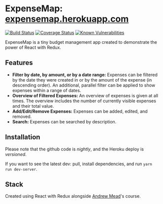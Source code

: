 # ExpenseMap: [expensemap.herokuapp.com](https://expensemap.herokuapp.com)

[![Build Status](https://travis-ci.org/antonzabirko/expense-tracker.svg?branch=master)](https://travis-ci.org/antonzabirko/expense-tracker)
[![Coverage Status](https://coveralls.io/repos/github/antonzabirko/expense-tracker/badge.svg?branch=master)](https://coveralls.io/github/antonzabirko/expense-tracker?branch=master)
[![Known Vulnerabilities](https://snyk.io/test/github/antonzabirko/expense-tracker/badge.svg)](https://snyk.io/test/github/antonzabirko/expense-tracker)
 
ExpenseMap is a tiny budget management app created to demonstrate the power of React with Redux.

## Features

* **Filter by date, by amount, or by a date range:** Expenses can be filtered by the date they were created in or by the amount of the expense (in descending order). An additional, parallel filter can be applied to show expenses within a range of dates.
* **Overview of Filtered Expenses:** An overview of expenses is given at all times. The overview includes the number of currently visible expenses and their total value.
* **Add/Edit/Remove Expenses:** Expenses can be added, edited, and removed.
* **Search:** Expenses can be searched by description.

## Installation
 
Please note that the github code is *nightly*, and the Heroku deploy is *versioned*.

If you want to see the latest dev: pull, install dependencies, and run `yarn run dev-server`.

## Stack

Created using React with Redux alongside [Andrew Mead](https://twitter.com/andrew_j_mead?lang=en)'s course.

